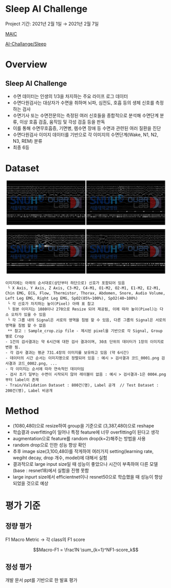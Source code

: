 # Sleep AI Challenge

Project 기간: 2021년 2월 1일 → 2021년 2월 7일

[MAIC](https://maic.or.kr/competitions/3/infomation)

[AI-Challange/Sleep](https://github.com/AI-Challange/Sleep)

# Overview

## Sleep AI Challenge

- 수면 데이터는 인생의 1/3을 차지하는 주요 라이프 로그 데이터
- 수면다원검사는 대상자가 수면을 취하며 뇌파, 심전도, 호흡 등의 생체 신호를 측정하는 검사
- 수면기사 또는 수면전문의는 측정된 여러 신호들을 종합적으로 분석해 수면단계 분류, 이상 호흡 검출, 움직임 및 각성 검출 등을 판독
- 이를 통해 수면무호흡증, 기면병, 렘수면 장애 등 수면과 관련된 여러 질환을 진단
- 수면다원검사 이미지 데이터를 기반으로 각 이미지의 수면단계(Wake, N1, N2, N3, REM) 분류
- 최종 6등

# Dataset

![Sleep%20AI%20Challenge%2018330ae5178d438086cd72a1408050b8/Untitled.png](image/Untitled.png)

```
이미지에는 아래의 순서대로(상단부터 하단으로) 신호가 포함되어 있음 
 └ X Axis, Y Axis, Z Axis, C3-M2, C4-M1, O1-M2, O2-M1, E1-M2, E2-M1, Chin EMG, ECG, Flow, Thermistor, Thorax, Abdomen, Snore, Audio Volume, Left Leg EMG, Right Leg EMG, SpO2(85%~100%), SpO2(40~100%)
 └ 각 신호가 차지하는 높이(Pixel) 아래 표 참고
 └ 원본 이미지는 1080이나 270으로 Resize 되어 제공됨, 이에 따라 높이(Pixel)는 다소 오차가 있을 수 있음
 └ 각 그룹 내의 Signal은 서로의 영역을 침범 할 수 있음, 다른 그룹의 Signal은 서로의 영역을 침범 할 수 없음
 ** 참고 : Sample_crop.zip file - 제시된 pixel을 기반으로 각 Signal, Group 별로 Crop
- 1건의 검사결과는 약 6시간에 대한 검사 결과이며, 30초 단위의 데이터가 1장의 이미지로 변환 됨.
- 각 검사 결과는 평균 731.4장의 이미지를 보유하고 있음 (약 6시간)
- 데이터의 시간 순서는 이미지명으로 정렬되어 있음 : 예시 > 검사결과 코드_0001.png 검사결과 코드_0002.png, ...
- 각 이미지는 순서에 따라 연속적인 데이터임
- 검사 초기 일부는 수면이 시작되지 않아 레이블이 없음 : 예시 > 검사결과-1은 0004.png 부터 label이 존재
- Train/Validation Dataset : 800건(명), Label 공개  // Test Dataset : 200건(명), Label 비공개
```

# Method

- (1080,480)으로 resize하여 group을 기준으로 (3,387,480)으로 reshape
- 학습결과 overfitting이 일어나 특정 feature에 너무 overfitting이 된다고 생각
- augmentation으로 feature를 random drop(k=2)해주는 방법을 사용
- random drop으로 인한 성능 향상 확인
- 추후 image size(3,100,480)를 작게하여 여러가지 setting(learning rate, wegiht decay, drop 개수, model)에 대해서 실험
- 결과적으로 large input size일 때 성능이 좋았으나 시간이 부족하여 다른 모델(base : resnet18)에서 실험을 진행 못함
- large inpurt size에서 efficientnet이나 resnet50으로 학습했을 때 성능이 향상되었을 것으로 예상

# 평가 기준

## 정량 평가

F1 Macro Metric → 각 class의 F1 score

$$Macro-F1 = \frac1N \sum_{k=1}^NF1-score_k$$

## 정성 평가

개발 문서 ppt를 기반으로 한 발표 평가
